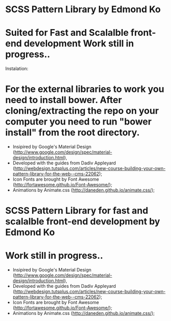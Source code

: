SCSS Pattern Library by Edmond Ko
======
Suited for Fast and Scalalble front-end development
Work still in progress..
======
Instalation:

For the external libraries to work you need to install bower.
After cloning/extracting the repo on your computer you need to run "bower install" from the root directory.
======
- Insipired by Google's Material Design (http://www.google.com/design/spec/material-design/introduction.html),
- Developed with the guides from Dadiv Appleyard (http://webdesign.tutsplus.com/articles/new-course-building-your-own-pattern-library-for-the-web--cms-22062);
- Icon Fonts are brought by Font Awesome (http://fortawesome.github.io/Font-Awesome/);
- Animations by Animate.css (http://daneden.github.io/animate.css/);

SCSS Pattern Library for fast and scalalble front-end development by Edmond Ko
======
Work still in progress..
======
- Insipired by Google's Material Design (http://www.google.com/design/spec/material-design/introduction.html),
- Developed with the guides from Dadiv Appleyard (http://webdesign.tutsplus.com/articles/new-course-building-your-own-pattern-library-for-the-web--cms-22062);
- Icon Fonts are brought by Font Awesome (http://fortawesome.github.io/Font-Awesome/);
- Animations by Animate.css (http://daneden.github.io/animate.css/);

